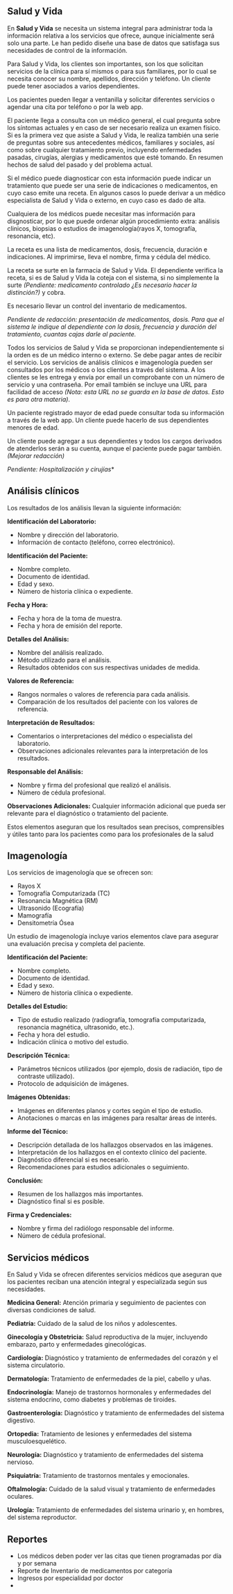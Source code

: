 ## Salud y Vida

En **Salud y Vida** se necesita un sistema integral para administrar toda la información relativa a los servicios que ofrece, aunque inicialmente será solo una parte. Le han pedido diseñe una base de datos que satisfaga sus necesidades de control de la información.

Para Salud y Vida, los clientes son importantes, son los que solicitan servicios de la clínica para sí mismos o para sus familiares, por lo cual se necesita conocer su nombre, apellidos, dirección y teléfono. Un cliente puede tener asociados a varios dependientes.

Los pacientes pueden llegar a ventanilla y solicitar diferentes servicios o agendar una cita por teléfono o por la web app.

El paciente llega a consulta con un médico general, el cual pregunta sobre los síntomas actuales y en caso de ser necesario realiza un examen físico. Si es la primera vez que asiste a Salud y Vida, le realiza también una serie de preguntas sobre sus antecedentes médicos, familiares y sociales, así como sobre cualquier tratamiento previo, incluyendo enfermedades pasadas, cirugías, alergias y medicamentos que esté tomando. En resumen hechos de salud del pasado y del problema actual.

Si el médico puede diagnosticar con esta información puede indicar un tratamiento que puede ser una serie de indicaciones o medicamentos, en cuyo caso emite una receta. En algunos casos lo puede derivar a un médico especialista de Salud y Vida o externo, en cuyo caso es dado de alta. 

Cualquiera de los médicos puede necesitar mas información para disgnosticar, por lo que puede ordenar algún procedimiento extra: análisis clinicos, biopsias o estudios de imagenología(rayos X, tomografía, resonancia, etc).

La receta es una lista de medicamentos, dosis, frecuencia, duración e indicaciones. Al imprimirse, lleva el nombre, firma y cédula del médico.

La receta se surte en la farmacia de Salud y Vida. El dependiente verifica la receta, si es de Salud y Vida la coteja con el sistema, si no simplemente la surte *(Pendiente: medicamento controlado ¿Es necesario hacer la distinción?)* y cobra. 

Es necesario llevar un control del inventario de medicamentos. 

*Pendiente de redacción: presentación de medicamentos, dosis. Para que el sistema le indique al dependiente con la dosis, frecuencia y duración del tratamiento, cuantas cajas darle al paciente.*

Todos los servicios de Salud y Vida se proporcionan independientemente si la orden es de un médico interno o externo. Se debe pagar antes de recibir el servicio. Los servicios de análisis clínicos e imagenología pueden ser consultados por los médicos o los clientes a través del sistema. A los clientes se les entrega y envía por email un comprobante con un número de servicio y una contraseña. Por email también se incluye una URL para facilidad de acceso *(Nota: esta URL no se guarda en la base de datos. Esto es para otra materia)*.

Un paciente registrado mayor de edad puede consultar toda su información a través de la web app. Un cliente puede hacerlo de sus dependientes menores de edad. 

Un cliente puede agregar a sus dependientes y todos los cargos derivados de atenderlos serán a su cuenta, aunque el paciente puede pagar también. *(Mejorar redacción)*

*Pendiente: Hospitalización y cirujías**


## Análisis clínicos

Los resultados de los análisis llevan la siguiente información:

**Identificación del Laboratorio:**
- Nombre y dirección del laboratorio.
- Información de contacto (teléfono, correo electrónico).

**Identificación del Paciente:**
- Nombre completo.
- Documento de identidad.
- Edad y sexo.
- Número de historia clínica o expediente.

**Fecha y Hora:**
- Fecha y hora de la toma de muestra.
- Fecha y hora de emisión del reporte.

**Detalles del Análisis:**
- Nombre del análisis realizado.
- Método utilizado para el análisis.
- Resultados obtenidos con sus respectivas unidades de medida.

**Valores de Referencia:**
- Rangos normales o valores de referencia para cada análisis.
- Comparación de los resultados del paciente con los valores de referencia.

**Interpretación de Resultados:**
- Comentarios o interpretaciones del médico o especialista del laboratorio.
- Observaciones adicionales relevantes para la interpretación de los resultados.

**Responsable del Análisis:**
- Nombre y firma del profesional que realizó el análisis.
- Número de cédula profesional.

**Observaciones Adicionales:**
Cualquier información adicional que pueda ser relevante para el diagnóstico o tratamiento del paciente.

Estos elementos aseguran que los resultados sean precisos, comprensibles y útiles tanto para los pacientes como para los profesionales de la salud

## Imagenología

Los servicios de imagenología que se ofrecen son: 
- Rayos X
- Tomografía Computarizada (TC)
- Resonancia Magnética (RM)
- Ultrasonido (Ecografía)
- Mamografía
- Densitometría Ósea

Un estudio de imagenología incluye varios elementos clave para asegurar una evaluación precisa y completa del paciente.

**Identificación del Paciente:**
- Nombre completo.
- Documento de identidad.
- Edad y sexo.
- Número de historia clínica o expediente.

**Detalles del Estudio:**
- Tipo de estudio realizado (radiografía, tomografía computarizada, resonancia magnética, ultrasonido, etc.).
- Fecha y hora del estudio.
- Indicación clínica o motivo del estudio.

**Descripción Técnica:**
- Parámetros técnicos utilizados (por ejemplo, dosis de radiación, tipo de contraste utilizado).
- Protocolo de adquisición de imágenes.

**Imágenes Obtenidas:**
- Imágenes en diferentes planos y cortes según el tipo de estudio.
- Anotaciones o marcas en las imágenes para resaltar áreas de interés.

**Informe del Técnico:**
- Descripción detallada de los hallazgos observados en las imágenes.
- Interpretación de los hallazgos en el contexto clínico del paciente.
- Diagnóstico diferencial si es necesario.
- Recomendaciones para estudios adicionales o seguimiento.

**Conclusión:**
- Resumen de los hallazgos más importantes.
- Diagnóstico final si es posible.

**Firma y Credenciales:**
- Nombre y firma del radiólogo responsable del informe.
- Número de cédula profesional.

## Servicios médicos

En Salud y Vida se ofrecen diferentes servicios médicos que aseguran que los pacientes reciban una atención integral y especializada según sus necesidades.

**Medicina General:**
Atención primaria y seguimiento de pacientes con diversas condiciones de salud.

**Pediatría:**
Cuidado de la salud de los niños y adolescentes.

**Ginecología y Obstetricia:**
Salud reproductiva de la mujer, incluyendo embarazo, parto y enfermedades ginecológicas.

**Cardiología:**
Diagnóstico y tratamiento de enfermedades del corazón y el sistema circulatorio.

**Dermatología:**
Tratamiento de enfermedades de la piel, cabello y uñas.

**Endocrinología:**
Manejo de trastornos hormonales y enfermedades del sistema endocrino, como diabetes y problemas de tiroides.

**Gastroenterología:**
Diagnóstico y tratamiento de enfermedades del sistema digestivo.

**Ortopedia:**
Tratamiento de lesiones y enfermedades del sistema musculoesquelético.

**Neurología:**
Diagnóstico y tratamiento de enfermedades del sistema nervioso.

**Psiquiatría:**
Tratamiento de trastornos mentales y emocionales.

**Oftalmología:**
Cuidado de la salud visual y tratamiento de enfermedades oculares.

**Urología:**
Tratamiento de enfermedades del sistema urinario y, en hombres, del sistema reproductor.

## Reportes

- Los médicos deben poder ver las citas que tienen programadas por día y por semana
- Reporte de Inventario de medicamentos por categoría
- Ingresos por especialidad por doctor
- 




